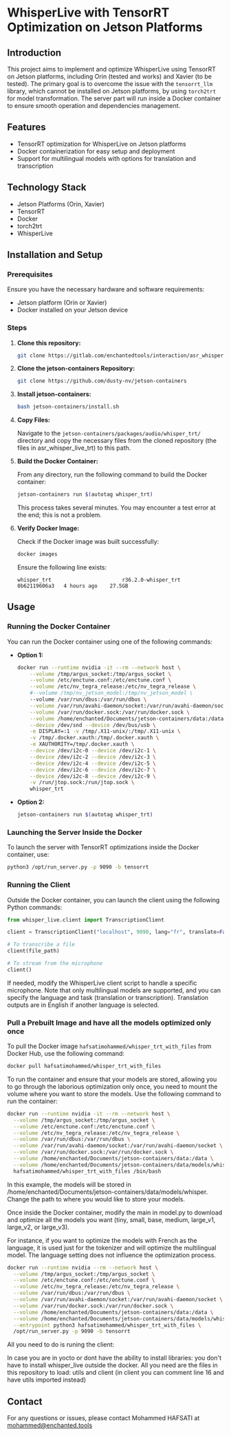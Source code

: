 # WhisperLive with TensorRT Optimization on Jetson Platforms

## Introduction

This project aims to implement and optimize WhisperLive using TensorRT on Jetson platforms, including Orin (tested and works) and Xavier (to be tested). The primary goal is to overcome the issue with the `tensorrt_llm` library, which cannot be installed on Jetson platforms, by using `torch2trt` for model transformation. The server part will run inside a Docker container to ensure smooth operation and dependencies management.

## Features

- TensorRT optimization for WhisperLive on Jetson platforms
- Docker containerization for easy setup and deployment
- Support for multilingual models with options for translation and transcription

## Technology Stack

- Jetson Platforms (Orin, Xavier)
- TensorRT
- Docker
- torch2trt
- WhisperLive

## Installation and Setup

### Prerequisites

Ensure you have the necessary hardware and software requirements:
- Jetson platform (Orin or Xavier)
- Docker installed on your Jetson device

### Steps

1. **Clone this repository:**

    ```bash
    git clone https://gitlab.com/enchantedtools/interaction/asr_whisper_live_trt.git
    ```


2. **Clone the jetson-containers Repository:**

    ```bash
    git clone https://github.com/dusty-nv/jetson-containers
    ```

3. **Install jetson-containers:**

    ```bash
    bash jetson-containers/install.sh
    ```

4. **Copy Files:**

    Navigate to the `jetson-containers/packages/audio/whisper_trt/` directory and copy the necessary files from the cloned repository (the files in asr_whisper_live_trt) to this path.

5. **Build the Docker Container:**

    From any directory, run the following command to build the Docker container:

    ```bash
    jetson-containers run $(autotag whisper_trt)
    ```

    This process takes several minutes. You may encounter a test error at the end; this is not a problem.

6. **Verify Docker Image:**

    Check if the Docker image was built successfully:

    ```bash
    docker images
    ```

    Ensure the following line exists:

    ```plaintext
    whisper_trt                       r36.2.0-whisper_trt       0b62119606a3   4 hours ago    27.5GB
    ```

## Usage

### Running the Docker Container

You can run the Docker container using one of the following commands:

- **Option 1:**

    ```bash
    docker run --runtime nvidia -it --rm --network host \
        --volume /tmp/argus_socket:/tmp/argus_socket \
        --volume /etc/enctune.conf:/etc/enctune.conf \
        --volume /etc/nv_tegra_release:/etc/nv_tegra_release \
        #--volume /tmp/nv_jetson_model:/tmp/nv_jetson_model \ 
        --volume /var/run/dbus:/var/run/dbus \
        --volume /var/run/avahi-daemon/socket:/var/run/avahi-daemon/socket \
        --volume /var/run/docker.sock:/var/run/docker.sock \
        --volume /home/enchanted/Documents/jetson-containers/data:/data \
        --device /dev/snd --device /dev/bus/usb \
        -e DISPLAY=:1 -v /tmp/.X11-unix/:/tmp/.X11-unix \
        -v /tmp/.docker.xauth:/tmp/.docker.xauth \
        -e XAUTHORITY=/tmp/.docker.xauth \
        --device /dev/i2c-0 --device /dev/i2c-1 \
        --device /dev/i2c-2 --device /dev/i2c-3 \
        --device /dev/i2c-4 --device /dev/i2c-5 \
        --device /dev/i2c-6 --device /dev/i2c-7 \
        --device /dev/i2c-8 --device /dev/i2c-9 \
        -v /run/jtop.sock:/run/jtop.sock \
        whisper_trt
    ```

- **Option 2:**

    ```bash
    jetson-containers run $(autotag whisper_trt)
    ```

### Launching the Server Inside the Docker

To launch the server with TensorRT optimizations inside the Docker container, use:

```bash
python3 /opt/run_server.py -p 9090 -b tensorrt
```

### Running the Client

Outside the Docker container, you can launch the client using the following Python commands:

```python
from whisper_live.client import TranscriptionClient

client = TranscriptionClient("localhost", 9090, lang="fr", translate=False, model="large_v3")

# To transcribe a file
client(file_path)

# To stream from the microphone
client()
```

If needed, modify the WhisperLive client script to handle a specific microphone. Note that only multilingual models are supported, and you can specify the language and task (translation or transcription). Translation outputs are in English if another language is selected.

### Pull a Prebuilt Image and have all the models optimized only once

To pull the Docker image `hafsatimohammed/whisper_trt_with_files` from Docker Hub, use the following command:

```bash
docker pull hafsatimohammed/whisper_trt_with_files
```
To run the container and ensure that your models are stored, allowing you to go through the laborious optimization only once, you need to mount the volume where you want to store the models. Use the following command to run the container:

```bash
docker run --runtime nvidia -it --rm --network host \
  --volume /tmp/argus_socket:/tmp/argus_socket \
  --volume /etc/enctune.conf:/etc/enctune.conf \
  --volume /etc/nv_tegra_release:/etc/nv_tegra_release \
  --volume /var/run/dbus:/var/run/dbus \
  --volume /var/run/avahi-daemon/socket:/var/run/avahi-daemon/socket \
  --volume /var/run/docker.sock:/var/run/docker.sock \
  --volume /home/enchanted/Documents/jetson-containers/data:/data \
  --volume /home/enchanted/Documents/jetson-containers/data/models/whisper:/root/.cache/whisper \
  hafsatimohammed/whisper_trt_with_files /bin/bash
```
In this example, the models will be stored in /home/enchanted/Documents/jetson-containers/data/models/whisper. Change the path to where you would like to store your models.

Once inside the Docker container, modify the main in model.py to download and optimize all the models you want (tiny, small, base, medium, large_v1, large_v2, or large_v3).

For instance, if you want to optimize the models with French as the language, it is used just for the tokenizer and will optimize the multilingual model. The language setting does not influence the optimization process.

```bash
docker run --runtime nvidia --rm --network host \
  --volume /tmp/argus_socket:/tmp/argus_socket \
  --volume /etc/enctune.conf:/etc/enctune.conf \
  --volume /etc/nv_tegra_release:/etc/nv_tegra_release \
  --volume /var/run/dbus:/var/run/dbus \
  --volume /var/run/avahi-daemon/socket:/var/run/avahi-daemon/socket \
  --volume /var/run/docker.sock:/var/run/docker.sock \
  --volume /home/enchanted/Documents/jetson-containers/data:/data \
  --volume /home/enchanted/Documents/jetson-containers/data/models/whisper:/root/.cache/whisper \
  --entrypoint python3 hafsatimohammed/whisper_trt_with_files \
  /opt/run_server.py -p 9090 -b tensorrt
 ```

All you need to do is runing the client: 

In case you are in yocto or dont have the ability to install libraries: 
you don't have to install whisper_live outside the docker. All you need are the files in this repository to load: utils and client (in client you can comment line 16 and have utils imported instead)



## Contact

For any questions or issues, please contact Mohammed HAFSATI at mohammed@enchanted.tools



